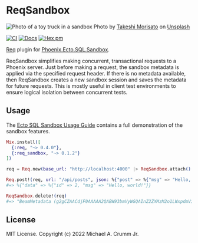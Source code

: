# ReqSandbox

![Photo of a toy truck in a sandbox](https://user-images.githubusercontent.com/168677/197939037-750429a1-de19-461b-aa95-1284fe54950e.jpg)
Photo by <a href="https://unsplash.com/@takeshi_morisato?utm_source=unsplash&utm_medium=referral&utm_content=creditCopyText">Takeshi Morisato</a> on <a href="https://unsplash.com/?utm_source=unsplash&utm_medium=referral&utm_content=creditCopyText">Unsplash</a>

<!-- MDOC -->

[![CI](https://github.com/mcrumm/req_sandbox/actions/workflows/ci.yml/badge.svg)](https://github.com/mcrumm/req_sandbox/actions/workflows/ci.yml)
[![Docs](https://img.shields.io/badge/hex.pm-docs-8e7ce6.svg)](https://hexdocs.pm/req_sandbox)
[![Hex pm](http://img.shields.io/hexpm/v/req_sandbox.svg?style=flat&color=blue)](https://hex.pm/packages/req_sandbox)

[Req][req] plugin for [Phoenix.Ecto.SQL.Sandbox][plug-sandbox].

ReqSandbox simplifies making concurrent, transactional requests to a
Phoenix server. Just before making a request, the sandbox metadata is
applied via the specified request header. If there is no metadata
available, then ReqSandbox creates a new sandbox session and saves
the metadata for future requests. This is mostly useful in client
test environments to ensure logical isolation between concurrent
tests.

## Usage

The [Ecto SQL Sandbox Usage Guide](guides/usage.livemd) contains a full demonstration of the sandbox features.

```elixir
Mix.install([
  {:req, "~> 0.4.0"},
  {:req_sandbox, "~> 0.1.2"}
])

req = Req.new(base_url: "http://localhost:4000" |> ReqSandbox.attach()

Req.post!(req, url: "/api/posts", json: %{"post" => %{"msg" => "Hello, world!"}}).body
#=> %{"data" => %{"id" => 2, "msg" => "Hello, world!"}}

ReqSandbox.delete!(req)
#=> "BeamMetadata (g2gCZAACdjF0AAAAA2QABW93bmVyWGQAInZ2ZXMzM2o1LWxpdmVib29...)"
```

[req]: https://github.com/wojtekmach/req
[plug-sandbox]: https://github.com/phoenixframework/phoenix_ecto

## License

MIT License. Copyright (c) 2022 Michael A. Crumm Jr.

<!-- MDOC -->
